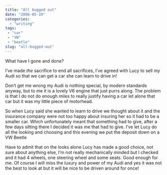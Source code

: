```yaml
---
title: "All bugged out"
date: "2006-05-19"
categories:
  - "writing"
tags:
 - "car"
 - "VW"
 - "beetle"
slug: "all-bugged-out"
---
```


<!-- ![Beetle](/images/149532863.jpg) -->

What have I gone and done?

I’ve made _the_ sacrifice to end all sacrifices, I’ve agreed with Lucy to sell my Audi so that we can get a car she can learn to drive in!

Don’t get me wrong my Audi is nothing special, by modern standards anyway, but to me it is a lovely V6 engine that just purrs along. The problem is that I do not do enough miles to really justify having a car let alone that car but it was my little piece of motorhead.

So when Lucy said she wanted to learn to drive we thought about it and the insurance company were not too happy about insuring her so it had to be a smaller car. Which unfortunately meant that something had to give, after a few days sitting there I decided it was me that had to give. I’ve let Lucy do all the looking and choosing and this evening we put the deposit down on a VW Beetle

<!-- ![Photo sharing](/images/149530596.jpg) -->

Have to admit that on the looks alone Lucy has made a good choice, not sure about anything else, I’m not really mechanically minded but I checked and it had 4 wheels, one steering wheel and some seats. Good enough for me.
Of course I will miss the luxury and power of my Audi and yes it was not the best to look at but it will be nice to be driven around for once!
